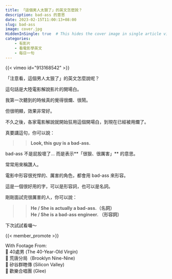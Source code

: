 ```yaml
---
title: 「這個男人太狠了」的英文怎麼說？
description: bad-ass 的意思
date: 2023-02-15T11:00:13+08:00
slug: bad-ass
image: cover.jpg
HiddenInSingle: true  # This hides the cover image in single article view
categories:
    - 有影片
    - 看電影學英文
    - 每日一句
---
```


{{< vimeo id="913168542" >}}

「注意看，這個男人太狠了」的英文怎麼說呢？

這句話是大陸電影解說影片的開場白。

我第一次聽到的時候真的覺得很爛、很鬧。

但很明顯，效果非常好。

不久之後，各家電影解說就開始狂用這個開場白，到現在已經被用爛了。

真要講這句，你可以說：

>> **Look, this guy is a bad-ass.**  

bad-ass 不是屁股壞了... 而是表示**「很狠、很厲害」** 的意思。

常常用來稱讚人。

電影中形容很兇悍的、厲害的角色，都會用 bad-ass 來形容。

這是一個很好用的字，可以是形容詞，也可以是名詞。

剛剛面試完很厲害的人，你可以說：

>> **He / She is actually a bad-ass.（名詞）**   
>> **He / She is a bad-ass engineer. （形容詞）**

下次試試看囉～

{{< member_promote >}}

With Footage From:  
🎥 40處男 (The 40-Year-Old Virgin)   
🎥 荒唐分局（Brooklyn Nine-Nine)  
🎥 矽谷群瞎傳 (Silicon Valley)  
🎥 歡樂合唱團 (Glee)  
 